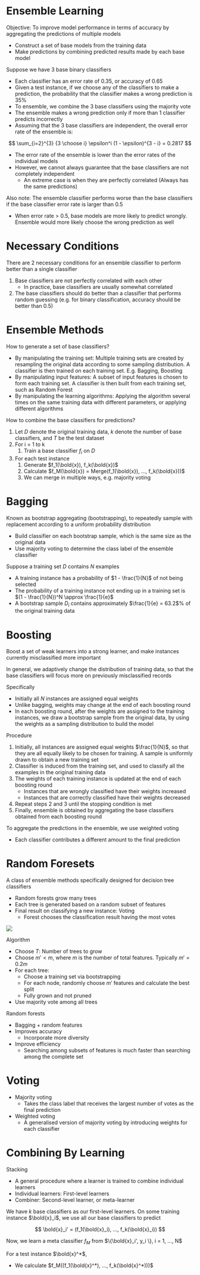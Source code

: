 # Ensemble Learning

Objective: To improve model performance in terms of accuracy by aggregating the predictions of multiple models
- Construct a set of base models from the training data
- Make predictions by combining predicted results made by each base model

Suppose we have 3 base binary classifiers
- Each classifier has an error rate of 0.35, or accuracy of 0.65
- Given a test instance, if we choose any of the classifiers to make a prediction, the probability that the classifier makes a wrong prediction is 35%
- To ensemble, we combine the 3 base classifiers using the majority vote
- The ensemble makes a wrong prediction only if more than 1 classifier predicts incorrectly
- Assuming that the 3 base classifiers are independent, the overall error rate of the ensemble is:

$$
\sum_{i=2}^{3} {3 \choose i} \epsilon^i (1 - \epsilon)^{3 - i} = 0.2817
$$

- The error rate of the ensemble is lower than the error rates of the individual models
- However, we cannot always guarantee that the base classifiers are not completely independent
  - An extreme case is when they are perfectly correlated (Always has the same predictions)

Also note: The ensemble classifier performs worse than the base classifiers if the base classifier error rate is larger than 0.5
- When error rate > 0.5, base models are more likely to predict wrongly. Ensemble would more likely choose the wrong prediction as well

# Necessary Conditions

There are 2 necessary conditions for an ensemble classifier to perform better than a single classifier
1. Base classifiers are not perfectly correlated with each other
   - In practice, base classifiers are usually somewhat correlated
2. The base classifiers should do better than a classifier that performs random guessing (e.g. for binary classification, accuracy should be better than 0.5)

# Ensemble Methods

How to generate a set of base classifiers?
- By manipulating the training set: Multiple training sets are created by resampling the original data according to some sampling distribution. A classifier is then trained on each training set. E.g. Bagging, Boosting
- By manipulating input features: A subset of input features is chosen to form each training set. A classifier is then built from each training set, such as Random Forest
- By manipulating the learning algorithms: Applying the algorithm several times on the same training data with different parameters, or applying different algorithms

How to combine the base classifiers for predictions?
1. Let $D$ denote the original training data, $k$ denote the number of base classifiers, and $T$ be the test dataset
2. For i = 1 to k
   1. Train a base classifier $f_i$ on $D$
3. For each test instance
   1. Generate $f_1(\bold{x}), f_k(\bold{x})$
   2. Calculate $f_M(\bold{x}) = Merge(f_1(\bold{x}), ..., f_k(\bold{x}))$
   3. We can merge in multiple ways, e.g. majority voting

# Bagging

Known as bootstrap aggregating (bootstrapping), to repeatedly sample with replacement according to a uniform probability distribution
- Build classifier on each bootstrap sample, which is the same size as the original data
- Use majority voting to determine the class label of the ensemble classifier

Suppose a training set $D$ contains $N$ examples
- A training instance has a probability of $1 - \frac{1}{N}$ of not being selected
- The probability of a training instance not ending up in a training set is $(1 - \frac{1}{N})^N \approx \frac{1}{e}$
- A bootstrap sample $D_i$ contains approximately $\frac{1}{e} = 63.2$% of the original training data

# Boosting

Boost a set of weak learners into a strong learner, and make instances currently misclassified more important

In general, we adaptively change the distribution of training data, so that the base classifiers will focus more on previously misclassified records

Specifically
- Initially all $N$ instances are assigned equal weights
- Unlike bagging, weights may change at the end of each boosting round
- In each boosting round, after the weights are assigned to the training instances, we draw a bootstrap sample from the original data, by using the weights as a sampling distribution to build the model

Procedure
1. Initially, all instances are assigned equal weights $\frac{1}{N}$, so that they are all equally likely to be chosen for training. A sample is uniformly drawn to obtain a new training set
2. Classifier is induced from the training set, and used to classify all the examples in the original training data
3. The weights of each training instance is updated at the end of each boosting round
    - Instances that are wrongly classified have their weights increased
    - Instances that are correctly classified have their weights decreased
4. Repeat steps 2 and 3 until the stopping condition is met
5. Finally, ensemble is obtained by aggregating the base classifiers obtained from each boosting round

To aggregate the predictions in the ensemble, we use weighted voting
- Each classifier contributes a different amount to the final prediction

# Random Foresets

A class of ensemble methods specifically designed for decision tree classifiers
- Random forests grow many trees
- Each tree is generated based on a random subset of features
- Final result on classifying a new instance: Voting
  - Forest chooses the classification result having the most votes

![](https://av-eks-blogoptimized.s3.amazonaws.com/33019random-forest-algorithm287548.png)

Algorithm
- Choose $T$: Number of trees to grow
- Choose $m' < m$, where $m$ is the number of total features. Typically $m' = 0.2m$
- For each tree:
  - Choose a training set via bootstrapping
  - For each node, randomly choose $m'$ features and calculate the best split
  - Fully grown and not pruned
- Use majority vote among all trees

Random forests
- Bagging + random features
- Improves accuracy
  - Incorporate more diversity
- Improve efficiency
  - Searching among subsets of features is much faster than searching among the complete set

# Voting

- Majority voting
  - Takes the class label that receives the largest number of votes as the final prediction
- Weighted voting
  - A generalised version of majority voting by introducing weights for each classifier

# Combining By Learning

Stacking
- A general procedure where a learner is trained to combine individual learners
- Individual learners: First-level learners
- Combiner: Second-level learner, or meta-learner

We have $k$ base classifiers as our first-level learners. On some training instance $\bold{x}_i$, we use all our base classifiers to predict

$$
\bold{x}_i' = (f_1(\bold{x}_i), ..., f_k(\bold{x}_i))
$$

Now, we learn a meta classifier $f_M$ from $\{\bold{x}_i', y_i \}, i = 1, ..., N$

For a test instance $\bold{x}^*$,
- We calculate $f_M((f_1(\bold{x}^*), ..., f_k(\bold{x}^*)))$